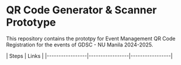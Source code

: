 # **QR Code Generator & Scanner Prototype**

This repository contains the prototpy for Event Management QR Code Registration for the events of GDSC - NU Manila 2024-2025.


| Steps | Links |
|-----------------|-----------------|-----------------|
